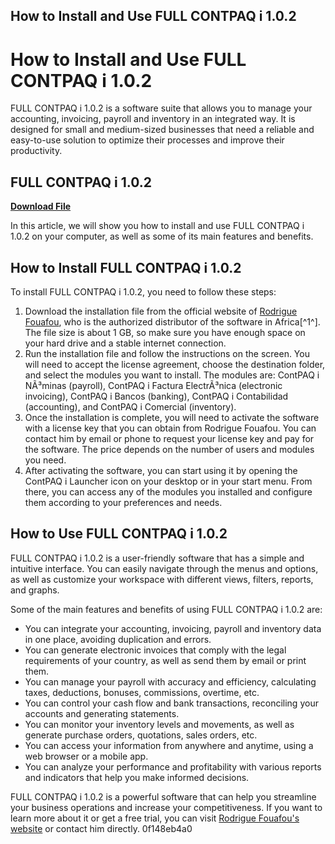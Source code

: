 ## How to Install and Use FULL CONTPAQ i 1.0.2

 


 
# How to Install and Use FULL CONTPAQ i 1.0.2
 
FULL CONTPAQ i 1.0.2 is a software suite that allows you to manage your accounting, invoicing, payroll and inventory in an integrated way. It is designed for small and medium-sized businesses that need a reliable and easy-to-use solution to optimize their processes and improve their productivity.
 
## FULL CONTPAQ i 1.0.2


[**Download File**](https://www.google.com/url?q=https%3A%2F%2Furluss.com%2F2tM2qQ&sa=D&sntz=1&usg=AOvVaw3CSFMhX6sssJvQmg6dqqgT)

 
In this article, we will show you how to install and use FULL CONTPAQ i 1.0.2 on your computer, as well as some of its main features and benefits.
 
## How to Install FULL CONTPAQ i 1.0.2
 
To install FULL CONTPAQ i 1.0.2, you need to follow these steps:
 
1. Download the installation file from the official website of [Rodrigue Fouafou](https://rodriguefouafou.com/tag/full-contpaq-i-1-0-2/), who is the authorized distributor of the software in Africa[^1^]. The file size is about 1 GB, so make sure you have enough space on your hard drive and a stable internet connection.
2. Run the installation file and follow the instructions on the screen. You will need to accept the license agreement, choose the destination folder, and select the modules you want to install. The modules are: ContPAQ i NÃ³minas (payroll), ContPAQ i Factura ElectrÃ³nica (electronic invoicing), ContPAQ i Bancos (banking), ContPAQ i Contabilidad (accounting), and ContPAQ i Comercial (inventory).
3. Once the installation is complete, you will need to activate the software with a license key that you can obtain from Rodrigue Fouafou. You can contact him by email or phone to request your license key and pay for the software. The price depends on the number of users and modules you need.
4. After activating the software, you can start using it by opening the ContPAQ i Launcher icon on your desktop or in your start menu. From there, you can access any of the modules you installed and configure them according to your preferences and needs.

## How to Use FULL CONTPAQ i 1.0.2
 
FULL CONTPAQ i 1.0.2 is a user-friendly software that has a simple and intuitive interface. You can easily navigate through the menus and options, as well as customize your workspace with different views, filters, reports, and graphs.
 
Some of the main features and benefits of using FULL CONTPAQ i 1.0.2 are:

- You can integrate your accounting, invoicing, payroll and inventory data in one place, avoiding duplication and errors.
- You can generate electronic invoices that comply with the legal requirements of your country, as well as send them by email or print them.
- You can manage your payroll with accuracy and efficiency, calculating taxes, deductions, bonuses, commissions, overtime, etc.
- You can control your cash flow and bank transactions, reconciling your accounts and generating statements.
- You can monitor your inventory levels and movements, as well as generate purchase orders, quotations, sales orders, etc.
- You can access your information from anywhere and anytime, using a web browser or a mobile app.
- You can analyze your performance and profitability with various reports and indicators that help you make informed decisions.

FULL CONTPAQ i 1.0.2 is a powerful software that can help you streamline your business operations and increase your competitiveness. If you want to learn more about it or get a free trial, you can visit [Rodrigue Fouafou's website](https://rodriguefouafou.com/tag/full-contpaq-i-1-0-2/) or contact him directly.
 0f148eb4a0

